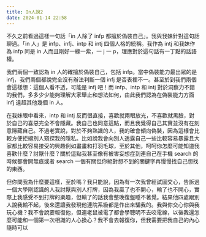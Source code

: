 ```yaml
---
title: In人說2
date: 2024-01-14 22:58
---
```

不久之前看過這樣一句話「in 人除了 infp 都擅於偽裝自己」。我與我妹針對這句話聊過。「in 人」是 infp、infj、intp 和 intj 四個人格的統稱。我作為 intj 和我妹作為 infp 同是 in 人而且剛好一綠一紫，一 j 一 p，理應對於這句話有一丁點的話語權。

我們兩個一致認為 in 人的確擅於偽裝自己，包括 infp。當中偽裝能力最出眾的是 infj，我們兩個都說完全沒有辦法判斷一個 infj 是否表裡不一。甚至於到我們兩個會這樣想：這個人看不透，可能是 infj 吧！而 infp、intp 和 intj 對於洞察力不錯的我們，多多少少能夠理解大家舉止和想法如何，由此我們認為在偽裝能力方面 infj 遠超其他幾個 in 人。

在我妹眼中看來，intp 和 intj 反而很直接，喜歡就兩眼放光，不喜歡就黑臉，對於自己的喜惡完全不會隱藏。我自己也同意這點，而且我覺得自己其實並沒有在刻意隱藏自己。不過老實說，對於不夠熟識的人，我的確會傾向偽裝，因為這樣會比較方便拒絕別人窺探我的隱私。比如說我會向別人透露自己一些比較容易暴露且大家都比較容易接受的興趣例如畫畫和打羽毛球，至於其他，呵呵你怎麼可能知道我喜歡什麼？討厭什麼？關於這點我甚至像有被害妄想症到連自己在手機 search 的時候都會開無痕或者 search 一個有關但你絕對想不到的關鍵字再慢慢找自己想找的東西。

但你問我為什麼要這樣，至於嗎？我只能說，因為有一次我曾經試圖交心，告訴過一個大學剛認識的人我討厭與別人打牌，因為我贏了也不開心，輸了也不開心，實際上我感受不到打牌的樂趣，但輸了的話我會整晚復盤睡不著覺。結果他四處跟別人說我輸不起，後來還讓我發現他連院系級都是作出來騙我的。我與你交心你與我玩心機？我不會說要報復他，但連老鼠被電了都會學聰明不去咬電線，以後我還怎麼可能和一個第一次相識的人心換心？我不會去報復你，但我需要把我自己的內心隨時可以

